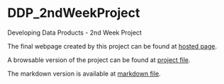 # DDP_2ndWeekProject
Developing Data Products - 2nd Week Project

The final webpage created by this project can be found at [hosted page](https://harryrampr.github.io/DDP_2ndWeekProject/webpage.html).

A browsable version of the project can be found at [project file](https://harryrampr.github.io/DDP_2ndWeekProject/earthquakes.html).

The markdown version is available at [markdown file](https://github.com/harryrampr/DDP_2ndWeekProject/blob/gh-pages/earthquakes.Rmd).